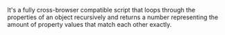 It's a fully cross-browser compatible script that loops
through the properties of an object recursively and returns a
number representing the amount of property values that match
each other exactly.
